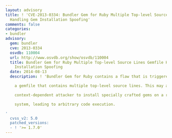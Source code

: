 ```yaml
---
layout: advisory
title: ! 'CVE-2013-0334: Bundler Gem for Ruby Multiple Top-level Source Lines Gemfile
  Handling Gem Installation Spoofing'
comments: false
categories:
- bundler
advisory:
  gem: bundler
  cve: 2013-0334
  osvdb: 110004
  url: http://www.osvdb.org/show/osvdb/110004
  title: Bundler Gem for Ruby Multiple Top-level Source Lines Gemfile Handling Gem
    Installation Spoofing
  date: 2014-08-13
  description: ! 'Bundler Gem for Ruby contains a flaw that is triggered when handling

    a gemfile that contains multiple top-level source lines. This may allow a

    context-dependent attacker to install specially crafted gems on a remote

    system, leading to arbitrary code execution.

'
  cvss_v2: 5.0
  patched_versions:
  - ! '>= 1.7.0'
---
```

